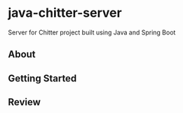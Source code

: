 # java-chitter-server
Server for Chitter project built using Java and Spring Boot

## About

## Getting Started

## Review
